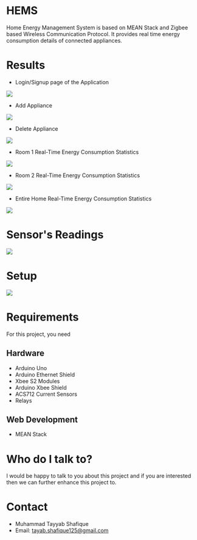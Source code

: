 # HEMS
Home Energy Management System is based on MEAN Stack and Zigbee based Wireless Communication Protocol. 
It provides real time energy consumption details of connected appliances.
# Results
* Login/Signup page of the Application
<p>
    <img src="https://github.com/MTayabShafique/HEMS/blob/master/public/image/Main.PNG" />
</p>

* Add Appliance 
<p>
    <img src="https://github.com/MTayabShafique/HEMS/blob/master/public/image/AddAppliance.PNG" />
</p>

* Delete Appliance 
<p>
    <img src="https://github.com/MTayabShafique/HEMS/blob/master/public/image/DeleteAppliance.PNG" />
</p>

* Room 1 Real-Time Energy Consumption Statistics
<p>
    <img src="https://github.com/MTayabShafique/HEMS/blob/master/public/image/Room1.png" />
</p>

* Room 2 Real-Time Energy Consumption Statistics
<p>
    <img src="https://github.com/MTayabShafique/HEMS/blob/master/public/image/Room2.png" />
</p>

* Entire Home Real-Time Energy Consumption Statistics
<p>
    <img src="https://github.com/MTayabShafique/HEMS/blob/master/public/image/HomeConsumption.png" />
</p>

# Sensor's Readings
<p>
    <img src="https://github.com/MTayabShafique/HEMS/blob/master/public/image/Readings.PNG" />
</p>

# Setup
<p>
    <img src="https://github.com/MTayabShafique/HEMS/blob/master/public/image/setup.jpg" />
</p>

# Requirements
For this project, you need
 ## Hardware
  * Arduino Uno
  * Arduino Ethernet Shield
  * Xbee S2 Modules
  * Arduino Xbee Shield
  * ACS712 Current Sensors
  * Relays
  ## Web Development
  * MEAN Stack
  
# Who do I talk to?
I would be happy to talk to you about this project and if you are interested then we can further enhance this project to.

# Contact
* Muhammad Tayyab Shafique
* Email: tayab.shafique125@gmail.com
